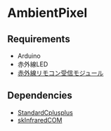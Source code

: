 # AmbientPixel

## Requirements

- Arduino
- 赤外線LED
- [赤外線リモコン受信モジュール](http://akizukidenshi.com/catalog/g/gI-00622/)

## Dependencies

- [StandardCplusplus](https://github.com/0x0c/StandardCplusplus)
- [skInfraredCOM](http://www.geocities.jp/zattouka/GarageHouse/micon/InfraredCOM/InfraredCOM.htm)